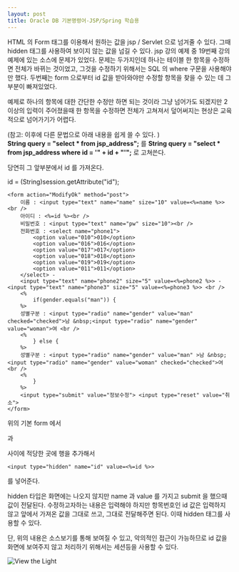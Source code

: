 ```yaml
---
layout: post
title: Oracle DB 기본명령어-JSP/Spring 학습용
---
```


HTML 의 Form 태그를 이용해서 원하는 값을 jsp / Servlet 으로 넘겨줄 수 있다. 그때 hidden 태그를 사용하여 보이지 않는 값을 넘길 수 있다.
jsp 강의 예제 중 19번째 강의 예제에 있는 소스에 문제가 있었다. 
문제는 두가지인데 하나는 테이블 한 항목을 수정하면 전체가 바뀌는 것이었고, 그것을 수정하기 위해서는 SQL 의 where 구문을 사용해야만 했다.
두번째는 form 으로부터 id 값을 받아와야만 수정할 항목을 찾을 수 있는 데 그 부분이 빠져있었다.

예제로 하나의 항목에 대한 간단한 수정만 하면 되는 것이라 그냥 넘어가도 되겠지만 2 이상의 입력이 주어졌을때 한 항목을 수정하면 전체가 고쳐져서 덮어써지는 현상은 교육적으로 넘어가기가 어렵다.

(참고: 이후에 다른 문법으로 아래 내용을 쉽게 쓸 수 있다. )<br/>
**String query = "select * from jsp_address";**
를
**String query = "select * from jsp_address where id = '" + id + "'";**
로 고쳐쓴다.

당연히 그 앞부분에서 id 를 가져온다.

id = (String)session.getAttribute("id");

~~~
<form action="ModifyOk" method="post">
	이름 : <input type="text" name="name" size="10" value=<%=name %>><br />
	아이디 : <%=id %><br />
	비밀번호 : <input type="text" name="pw" size="10"><br />
	전화번호 : <select name="phone1">
		<option value="010">010</option>
		<option value="016">016</option>
		<option value="017">017</option>
		<option value="018">018</option>
		<option value="019">019</option>
		<option value="011">011</option>
	</select> - 
	<input type="text" name="phone2" size="5" value=<%=phone2 %>> - <input type="text" name="phone3" size="5" value=<%=phone3 %>> <br />
	<%
		if(gender.equals("man")) {
	%>
	성별구분 : <input type="radio" name="gender" value="man" checked="checked">남 &nbsp;<input type="radio" name="gender" value="woman">여 <br />
	<%
		} else {
	%>
	성별구분 : <input type="radio" name="gender" value="man" >남 &nbsp;<input type="radio" name="gender" value="woman" checked="checked">여 <br />
	<%
		}
	%> 
	<input type="submit" value="정보수정"> <input type="reset" value="취소">
</form>
~~~

위의 기본 form 에서 <form> 과 </form> 사이에 적당한 곳에 행을 추가해서 
~~~
<input type="hidden" name="id" value=<%=id %>>
~~~

를 넣어준다.

hidden 타입은 화면에는 나오지 않지만 name 과 value 를 가지고 submit 을 했으때 값이 전달된다. 수정하고자하는 내용은 입력해야 하지만 항목번호인 id 값은 입력하지 않고 앞에서 가져온 값을 그대로 쓰고, 그대로 전달해주면 된다. 이때 hidden 태그를 사용할 수 있다.

단, 위의 내용은 소스보기를 통해 보여질 수 있고, 악의적인 접근이 가능하므로 id 값을 화면에 보여주지 않고 처리하기 위해서는 세션등을 사용할 수 있다.

![View the Light](https://user-images.githubusercontent.com/3831276/40279649-1018e714-5c81-11e8-862b-7691f3719d0f.jpg "Girl with Light")

